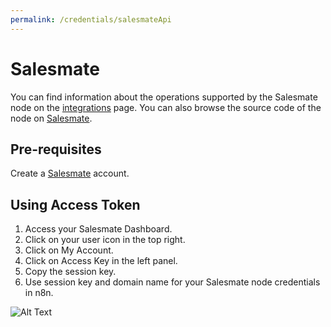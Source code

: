 ```yaml
---
permalink: /credentials/salesmateApi
---
```



# Salesmate
You can find information about the operations supported by the Salesmate node on the [integrations](https://n8n.io/integrations/n8n-nodes-base.salesmate) page. You can also browse the source code of the node on [Salesmate](https://github.com/n8n-io/n8n/tree/master/packages/nodes-base/nodes/Salesmate).

## Pre-requisites

Create a [Salesmate](https://salesmate.io/) account.

## Using Access Token

1. Access your Salesmate Dashboard.
2. Click on your user icon in the top right.
3. Click on My Account.
4. Click on Access Key in the left panel.
5. Copy the session key.
6. Use session key and domain name for your Salesmate node credentials in n8n.

![Alt Text](https://i.imgur.com/Gsf0PLR.gif)





